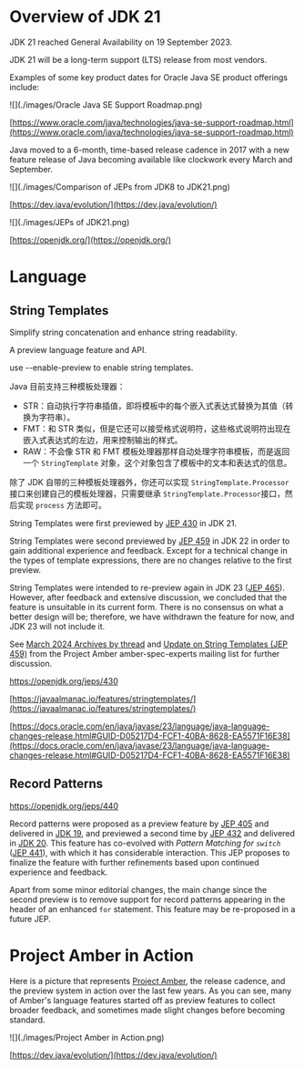 # Overview of JDK 21

JDK 21 reached General Availability on 19 September 2023. 

JDK 21 will be a long-term support (LTS) release from most vendors.

Examples of some key product dates for Oracle Java SE product offerings include:

![](./images/Oracle Java SE Support Roadmap.png)

[https://www.oracle.com/java/technologies/java-se-support-roadmap.html](https://www.oracle.com/java/technologies/java-se-support-roadmap.html)

Java moved to a 6-month, time-based release cadence in 2017 with a new feature release of Java becoming available like clockwork every March and September.

![](./images/Comparison of JEPs from JDK8 to JDK21.png)

[https://dev.java/evolution/](https://dev.java/evolution/)

![](./images/JEPs of JDK21.png)

[https://openjdk.org/](https://openjdk.org/)

# Language

## String Templates

Simplify string concatenation and enhance string readability.

A preview language feature and API.

use --enable-preview to enable string templates.

Java 目前支持三种模板处理器：

- STR：自动执行字符串插值，即将模板中的每个嵌入式表达式替换为其值（转换为字符串）。
- FMT：和 STR 类似，但是它还可以接受格式说明符，这些格式说明符出现在嵌入式表达式的左边，用来控制输出的样式。
- RAW：不会像 STR 和 FMT 模板处理器那样自动处理字符串模板，而是返回一个 `StringTemplate` 对象，这个对象包含了模板中的文本和表达式的信息。

除了 JDK 自带的三种模板处理器外，你还可以实现 `StringTemplate.Processor` 接口来创建自己的模板处理器，只需要继承 `StringTemplate.Processor`接口，然后实现 `process` 方法即可。

String Templates were first previewed by [JEP 430](https://openjdk.org/jeps/430) in JDK 21. 

String Templates were second previewed by [JEP 459](https://openjdk.org/jeps/459) in JDK 22 in order to gain additional experience and feedback. Except for a technical change in the types of template expressions, there are no changes relative to the first preview.

String Templates were intended to re-preview again in JDK 23 ([JEP 465](https://openjdk.org/jeps/465)). However, after feedback and extensive discussion, we concluded that the feature is unsuitable in its current form. There is no consensus on what a better design will be; therefore, we have withdrawn the feature for now, and JDK 23 will not include it.

See [March 2024 Archives by thread](https://mail.openjdk.org/pipermail/amber-spec-experts/2024-March/thread.html) and [Update on String Templates (JEP 459)](https://mail.openjdk.org/pipermail/amber-spec-experts/2024-April/004106.html) from the Project Amber amber-spec-experts mailing list for further discussion.

https://openjdk.org/jeps/430

[https://javaalmanac.io/features/stringtemplates/](https://javaalmanac.io/features/stringtemplates/)

[https://docs.oracle.com/en/java/javase/23/language/java-language-changes-release.html#GUID-D05217D4-FCF1-40BA-8628-EA5571F16E38](https://docs.oracle.com/en/java/javase/23/language/java-language-changes-release.html#GUID-D05217D4-FCF1-40BA-8628-EA5571F16E38)

## Record Patterns

https://openjdk.org/jeps/440

Record patterns were proposed as a preview feature by [JEP 405](https://openjdk.org/jeps/405) and delivered in [JDK 19](https://openjdk.org/projects/jdk/19/), and previewed a second time by [JEP 432](https://openjdk.org/jeps/432) and delivered in [JDK 20](https://openjdk.org/projects/jdk/20/). This feature has co-evolved with *Pattern Matching for `switch`* ([JEP 441](https://openjdk.org/jeps/441)), with which it has considerable interaction. This JEP proposes to finalize the feature with further refinements based upon continued experience and feedback.

Apart from some minor editorial changes, the main change since the second preview is to remove support for record patterns appearing in the header of an enhanced `for` statement. This feature may be re-proposed in a future JEP.

# Project Amber in Action

Here is a picture that represents [Project Amber](http://openjdk.org/projects/amber/), the release cadence, and the preview system in action over the last few years. As you can see, many of Amber's language features started off as preview features to collect broader feedback, and sometimes made slight changes before becoming standard.

![](./images/Project Amber in Action.png)

[https://dev.java/evolution/](https://dev.java/evolution/)
